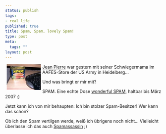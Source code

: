 ```yaml
--- 
status: publish
tags: 
- real life
published: true
title: Spam, Spam, lovely Spam!
type: post
meta: 
  tags: ""
layout: post
---
```

<a href='/media/wp/spam-dose.jpg'><img border="0" hspace="5" align="left" src="/media/wp/spam-dose.serendipityThumb.jpg" alt=""  /></a><a href="http://blog.jeanpierre.de/" title="http://blog.jeanpierre.de/" onmouseover="window.status='http://blog.jeanpierre.de/';return true;" onmouseout="window.status='';return true;">Jean Pierre</a> war gestern mit seiner Schwiegermama im AAFES-Store der US Army in Heidelberg...

Und was bringt er mir mit?

SPAM. Eine echte Dose <a href="http://www.detritus.org/spam/skit.html" title="http://www.detritus.org/spam/skit.html" onmouseover="window.status='http://www.detritus.org/spam/skit.html';return true;" onmouseout="window.status='';return true;">wonderful SPAM</a>, haltbar bis März 2007 :)

Jetzt kann ich von mir behaupten: Ich bin stolzer Spam-Besitzer! Wer kann das schon?

Ob ich den Spam vertilgen werde, weiß ich übrigens noch nicht... Vielleicht überlasse ich das auch <a href="http://www.spamassassin.org/" title="http://www.spamassassin.org/" onmouseover="window.status='http://www.spamassassin.org/';return true;" onmouseout="window.status='';return true;">Spamassassin</a> ;)
